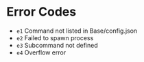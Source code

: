 # Error Codes

- `e1`  Command not listed in Base/config.json
- `e2`  Failed to spawn process
- `e3`  Subcommand not defined
- `e4`  Overflow error
